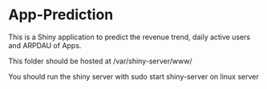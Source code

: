 # App-Prediction
This is a Shiny application to predict the revenue trend, daily active users and ARPDAU of Apps.

This folder should be hosted at /var/shiny-server/www/

You should run the shiny server with sudo start shiny-server on linux server
